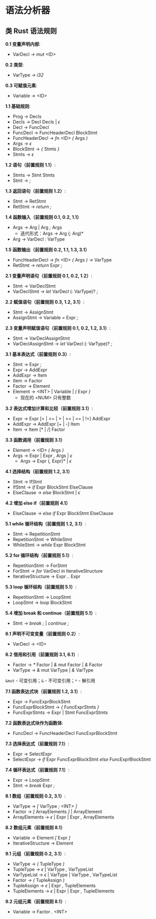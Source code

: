 # 语法分析器

## 类 Rust 语法规则

**0.1 变量声明内部**:

- VarDecl -> _mut_ \<ID\>

**0.2 类型**:

- VarType -> _i32_

**0.3 可赋值元素**:

- Variable -> \<ID\>

**1.1 基础规则**:

- Prog -> Decls
- Decls -> Decl Decls | $\epsilon$
- Decl -> FuncDecl
- FuncDecl -> FuncHeaderDecl BlockStmt
- FuncHeaderDecl -> _fn_ \<ID\> _(_ Args _)_
- Args -> $\epsilon$
- BlockStmt -> _{_ Stmts _}_
- Stmts -> $\epsilon$

**1.2 语句（前置规则 1.1）**:

- Stmts -> Stmt Stmts
- Stmt -> _;_

**1.3 返回语句（前置规则 1.2）**:

- Stmt -> RetStmt
- RetStmt -> _return_ _;_

**1.4 函数输入（前置规则 0.1, 0.2, 1.1）**

- Args -> Arg | Arg _;_ Args
  - 迭代形式：Args -> Arg (_;_ Arg)*
- Arg -> VarDecl _:_ VarType

**1.5 函数输出（前置规则 0.2, 1.1, 1.3, 3.1）**

- FuncHeaderDecl -> _fn_ \<ID\> _(_ Args _)_ _->_ VarType
- RetStmt -> _return_ Expr _;_

**2.1 变量声明语句（前置规则 0.1, 0.2, 1.2）**:

- Stmt -> VarDeclStmt
- VarDeclStmt -> _let_ VarDecl (_:_ VarType)? _;_

**2.2 赋值语句（前置规则 0.3, 1.2, 3.1）**:

- Stmt -> AssignStmt
- AssignStmt -> Variable _=_ Expr _;_

**2.3 变量声明赋值语句（前置规则 0.1, 0.2, 1.2, 3.1）**:

- Stmt -> VarDeclAssignStmt
- VarDeclAssignStmt -> _let_ VarDecl (_:_ VarType)? _;_

**3.1 基本表达式（前置规则 0.3）**:

- Stmt -> Expr _;_
- Expr -> AddExpr
- AddExpr -> Item
- Item -> Factor
- Factor -> Element
- Element -> \<INT\> | Variable | _(_ Expr _)_
  - 现在的 \<NUM\> 只有整数

**3.2 表达式增加计算和比较（前置规则 3.1）**:

- Expr -> Expr [\< | \<= | \> | \>= | == | !=] AddExpr
- AddExpr -> AddExpr [+ | -] Item
- Item -> Item [\* | /] Factor

**3.3 函数调用（前置规则 3.1）**

- Element -> \<ID\> _(_ Args _)_
- Args -> Expr | Expr _,_ Args | $\epsilon$
  - Args -> Expr (_,_ Expr)* | $\epsilon$

**4.1 选择结构（前置规则 1.2, 3.1）**

- Stmt -> IfStmt
- IfStmt -> _if_ Expr BlockStmt ElseClause
- ElseClause -> _else_ BlockStmt | $\epsilon$

**4.2 增加 else if（前置规则 4.1）**

- ElseClause -> _else_ _if_ Expr BlockStmt ElseClause

**5.1 while 循环结构（前置规则 1.2, 3.1）**:

- Stmt -> RepetitionStmt
- RepetitionStmt -> WhileStmt
- WhileStmt -> _while_ Expr BlockStmt

**5.2 for 循环结构（前置规则 5.1）**:

- RepetitionStmt -> ForStmt
- ForStmt -> _for_ VarDecl _in_ IterativeStructure
- IterativeStructure -> Expr _.._ Expr

**5.3 loop 循环结构（前置规则 5.1）**:

- RepetitionStmt -> LoopStmt
- LoopStmt -> _loop_ BlockStmt

**5.4 增加 break 和 continue（前置规则 5.1）**:

- Stmt -> _break_ _;_ | _continue_ _;_

**6.1 声明不可变变量（前置规则 0.2）**:

- VarDecl -> \<ID\>

**6.2 借用和引用（前置规则 3.1, 6.1）**:

- Factor -> _\*_ Factor | _&_ mut Factor | _&_ Factor
- VarType -> _&_ mut VarType | _&_ VarType

`&mut` - 可变引用；`&` - 不可变引用；`*` - 解引用

**7.1 函数表达式块（前置规则 1.2, 3.1）**:

- Expr -> FuncExprBlockStmt
- FuncExprBlockStmt -> _{_ FuncExprStmts _}_
- FuncExprStmts -> Expr | Stmt FuncExprStmts

**7.2 函数表达式块作为函数体**:

- FuncDecl -> FuncHeaderDecl FuncExprBlockStmt

**7.3 选择表达式（前置规则 7.1）**:

- Expr -> SelectExpr
- SelectExpr -> _if_ Expr FuncExprBlockStmt _else_ FuncExprBlockStmt

**7.4 循环表达式（前置规则 7.1）**:

- Expr -> LoopStmt
- Stmt -> _break_ Expr _;_

**8.1 数组（前置规则 0.2, 3.1）**:

- VarType -> _\[_ VarType _;_ \<INT\> _\]_
- Factor -> _\[_ ArrayElements _\]_ | ArrayElement
- ArrayElements -> $\epsilon$ | Expr | Expr _,_ ArrayElements

**8.2 数组元素（前置规则 8.1）**

- Variable -> Element _[_ Expr _]_
- IterativeStructure -> Element

**9.1 元组（前置规则 0.2, 3.1）**:

- VarType -> _(_ TupleType _)_
- TupleType -> $\epsilon$ | VarType _,_ VarTypeList
- VarTypeList -> $\epsilon$ | VarType | VarType _,_ VarTypeList
- Factor -> _(_ TupleAssign _)_
- TupleAssign -> $\epsilon$ | Expr _,_ TupleElements
- TupleElements -> $\epsilon$ | Expr | Expr _,_ TupleElements

**9.2 元组元素（前置规则 8.1）**:

- Variable -> Factor _._ \<INT\>
